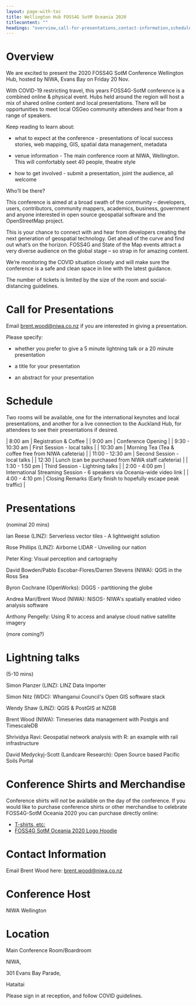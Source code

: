 ```yaml
---
layout: page-with-toc
title: Wellington Hub FOSS4G SotM Oceania 2020
titlecontent: ""
headings: "overview,call-for-presentations,contact-information,schedule,conference-host"
---
```



# Overview


We are excited to present the 2020 FOSS4G SotM Conference Wellington Hub, hosted by NIWA, Evans Bay on Friday 20 Nov.

With COVID-19 restricting travel, this years FOSS4G-SotM conference is a combined online & physical event. Hubs held around the region will host a mix of shared online content and local presentations. There will be opportunities to meet local OSGeo community attendees and hear from a range of speakers.

Keep reading to learn about: 

- what to expect at the conference - presentations of local success stories, web mapping, GIS, spatial data management, metadata

- venue information - The main conference room at NIWA, Wellington. This will comfortably seet 40 people, theatre style

- how to get involved - submit a presentation, joint the audience, all welcome
 

Who’ll be there?

This conference is aimed at a broad swath of the community – developers, users, contributors, community mappers, academics, business, government and anyone interested in open source geospatial software and the OpenStreetMap project.

This is your chance to connect with and hear from developers creating the next generation of geospatial technology. Get ahead of the curve and find out what’s on the horizon. FOSS4G and State of the Map events attract a very diverse audience on the global stage – so strap in for amazing content.

We’re monitoring the COVID situation closely and will make sure the conference is a safe and clean space in line with the latest guidance.

The number of tickets is limited by the size of the room and social-distancing guidelines.


# Call for Presentations

Email brent.wood@niwa.co.nz if you are interested in giving a presentation. 

Please specify:

- whether you prefer to give a 5 minute lightning talk or a 20 minute presentation

- a title for your presentation
 
- an abstract for your presentation


# Schedule
 
 Two rooms will be available, one for the international keynotes and local presentations, and another for a live connection
 to the Auckland Hub, for attendees to see their presentations if desired.

| 8:00 am | Registration & Coffee | 
| 9:00 am | Conference Opening | 
| 9:30 - 10:30 am | First Session - local talks | 
| 10:30 am | Morning Tea (Tea & coffee free from NIWA cafeteria) | 
| 11:00 - 12:30 am | Second Session - local talks | 
| 12:30 | Lunch (can be purchased from NIWA staff cafeteria) | 
| 1:30 - 1:50 pm | Third Session - Lightning talks | 
| 2:00 - 4:00 pm | International Streaming Session - 6 speakers via Oceania-wide video link | 
| 4:00 - 4:10 pm | Closing Remarks (Early finish to hopefully escape peak traffic) |

# Presentations 
(nominal 20 mins)

Ian Reese (LINZ): Serverless vector tiles - A lightweight solution

Rose Phillips (LINZ): Airborne LIDAR - Unveiling our nation

Peter King: Visual perception and cartography

David Bowden/Pablo Escobar-Flores/Darren Stevens (NIWA): QGIS in the Ross Sea

Byron Cochrane (OpenWorks): DGGS - partitioning the globe

Andrea Mari/Brent Wood (NIWA): NiSOS- NIWA's spatially enabled video analysis software

Anthony Pengelly: Using R to access and analyse cloud native satellite imagery

(more coming?)


# Lightning talks 
(5-10 mins)

Simon Planzer (LINZ): LINZ Data Importer

Simon Nitz (WDC): Whanganui Council's Open GIS software stack

Wendy Shaw (LINZ): QGIS & PostGIS at NZGB

Brent Wood (NIWA): Timeseries data management with Postgis and TimescaleDB

Shrividya Ravi: Geospatial network analysis with R: an example with rail infrastructure

David Medyckyj-Scott (Landcare Research): Open Source based Pacific Soils Portal


# Conference Shirts and Merchandise

Conference shirts will _not_ be available on the day of the conference. If you would like to purchase conference shirts or other merchandise to celebrate FOSS4G-SotM Oceania 2020 you can purchase directly online:

  * [T-shirts, etc:](https://shop.spreadshirt.com.au/osgeo-oceania/all)
  * [FOSS4G SotM Oceania 2020 Logo Hoodie](https://www.redbubble.com/people/osgeo-oceania/shop)


# Contact Information

Email Brent Wood here:  [brent.wood@niwa.co.nz](mailto:brent.wood@niwa.co.nz)

# Conference Host

NIWA Wellington

# Location

Main Conference Room/Boardroom

NIWA,

301 Evans Bay Parade,

Hataitai 


Please sign in at reception, and follow COVID guidelines.

